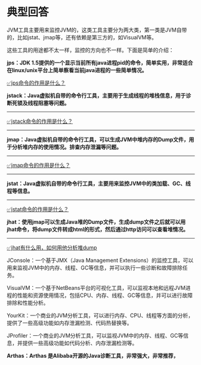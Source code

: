 # 典型回答


JVM工具主要用来监控JVM的，这类工具主要分为两大类，第一类是JVM自带的，比如jstat、jmap等，还有依赖是第三方的，如VisualVM等。



这些工具的用途都不太一样，监控的方向也不一样。下面是简单的介绍：



**jps：JDK 1.5提供的一个显示当前所有java进程pid的命令，简单实用，非常适合在linux/unix平台上简单察看当前java进程的一些简单情况。**

[✅jps命令的作用是什么？](https://www.yuque.com/hollis666/qyhor6/zqvswmpgrsr2x4lg)



**jstack：Java虚拟机自带的命令行工具，主要用于生成线程的堆栈信息，用于诊断死锁及线程阻塞等问题。**

****

[✅jstack命令的作用是什么？](https://www.yuque.com/hollis666/qyhor6/hc8uutqs3wnsenr9)

****

**jmap：Java虚拟机自带的命令行工具，可以生成JVM中堆内存的Dump文件，用于分析堆内存的使用情况。排查内存泄漏等问题。**

****

[✅jmap命令的作用是什么？](https://www.yuque.com/hollis666/qyhor6/inr6hifpadl24nao)

****

**jstat：Java虚拟机自带的命令行工具，主要用来监控JVM中的类加载、GC、线程等信息。**

****

[✅jstat命令的作用是什么？](https://www.yuque.com/hollis666/qyhor6/nl7i1d66zs9g3lgb)



**jhat：使用jmap可以生成Java堆的Dump文件，生成dump文件之后就可以用jhat命令，将dump文件转成html的形式，然后通过http访问可以查看堆情况。**

****

[✅jhat有什么用，如何用他分析堆dump](https://www.yuque.com/hollis666/qyhor6/nhd29y82stcf64bi)



JConsole：一个基于JMX（Java Management Extensions）的监控工具，可以用来监视JVM中的内存、线程、GC等信息，并可以执行一些诊断和故障排除任务。

VisualVM：一个基于NetBeans平台的可视化工具，可以监视本地和远程JVM进程的性能和资源使用情况，包括CPU、内存、线程、GC等信息，并可以进行故障排除和性能分析。

YourKit：一个商业的JVM分析工具，可以进行内存、CPU、线程等方面的分析，提供了一些高级功能如内存泄漏检测、代码热替换等。

JProfiler：一个商业的JVM分析工具，可以监视JVM中的内存、线程、GC等信息，并提供一些高级功能如代码分析、内存泄漏检测等。

**Arthas：Arthas 是Alibaba开源的Java诊断工具，非常强大，非常推荐，**

